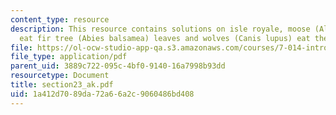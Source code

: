 ```yaml
---
content_type: resource
description: This resource contains solutions on isle royale, moose (Alces alces)
  eat fir tree (Abies balsamea) leaves and wolves (Canis lupus) eat the moose.
file: https://ol-ocw-studio-app-qa.s3.amazonaws.com/courses/7-014-introductory-biology-spring-2005/1a412d7089da72a66a2c9060486bd408_section23_ak.pdf
file_type: application/pdf
parent_uid: 3889c722-095c-4bf0-9140-16a7998b93dd
resourcetype: Document
title: section23_ak.pdf
uid: 1a412d70-89da-72a6-6a2c-9060486bd408
---
```


